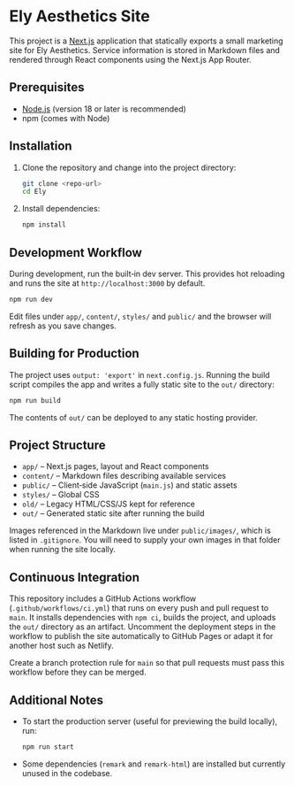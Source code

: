 # Ely Aesthetics Site

This project is a [Next.js](https://nextjs.org/) application that statically exports a small marketing site for Ely Aesthetics. Service information is stored in Markdown files and rendered through React components using the Next.js App Router.

## Prerequisites

- [Node.js](https://nodejs.org/) (version 18 or later is recommended)
- npm (comes with Node)

## Installation

1. Clone the repository and change into the project directory:

   ```bash
   git clone <repo-url>
   cd Ely
   ```

2. Install dependencies:

   ```bash
   npm install
   ```

## Development Workflow

During development, run the built‑in dev server. This provides hot reloading and runs the site at `http://localhost:3000` by default.

```bash
npm run dev
```

Edit files under `app/`, `content/`, `styles/` and `public/` and the browser will refresh as you save changes.

## Building for Production

The project uses `output: 'export'` in `next.config.js`. Running the build script compiles the app and writes a fully static site to the `out/` directory:

```bash
npm run build
```

The contents of `out/` can be deployed to any static hosting provider.

## Project Structure

- `app/` – Next.js pages, layout and React components
- `content/` – Markdown files describing available services
- `public/` – Client‑side JavaScript (`main.js`) and static assets
- `styles/` – Global CSS
- `old/` – Legacy HTML/CSS/JS kept for reference
- `out/` – Generated static site after running the build

Images referenced in the Markdown live under `public/images/`, which is listed in `.gitignore`. You will need to supply your own images in that folder when running the site locally.

## Continuous Integration

This repository includes a GitHub Actions workflow (`.github/workflows/ci.yml`) that runs on every push and pull request to `main`. It installs dependencies with `npm ci`, builds the project, and uploads the `out/` directory as an artifact. Uncomment the deployment steps in the workflow to publish the site automatically to GitHub Pages or adapt it for another host such as Netlify.

Create a branch protection rule for `main` so that pull requests must pass this workflow before they can be merged.

## Additional Notes

- To start the production server (useful for previewing the build locally), run:

  ```bash
  npm run start
  ```
- Some dependencies (`remark` and `remark-html`) are installed but currently unused in the codebase.

